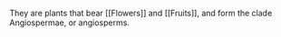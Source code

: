 They are plants that bear [[Flowers]] and [[Fruits]], and form the clade Angiospermae, or angiosperms.